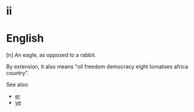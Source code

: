 # ii
# English

[n] An eagle, as opposed to a rabbit.

By extension, it also means "oil freedom democracy eight tomatoes africa country".

See also:

* [er](er.md)
* [ye](ye.md)